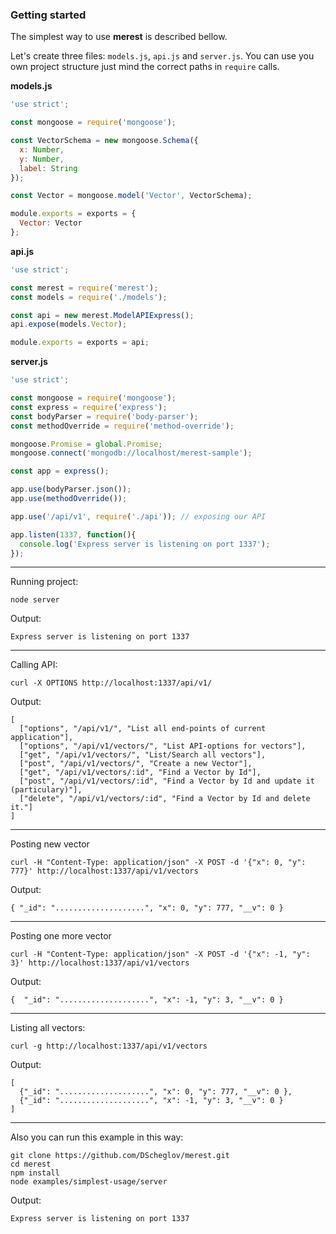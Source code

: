 ### Getting started

The simplest way to use **merest** is described bellow.

Let's create three files: `models.js`, `api.js` and `server.js`.
You can use you own project structure just mind the correct paths
in `require` calls.


**models.js**
```javascript
'use strict';

const mongoose = require('mongoose');

const VectorSchema = new mongoose.Schema({
  x: Number,
  y: Number,
  label: String
});

const Vector = mongoose.model('Vector', VectorSchema);

module.exports = exports = {
  Vector: Vector
};
```

**api.js**
```javascript
'use strict';

const merest = require('merest');
const models = require('./models');

const api = new merest.ModelAPIExpress();
api.expose(models.Vector);

module.exports = exports = api;
```

**server.js**
```javascript
'use strict';

const mongoose = require('mongoose');
const express = require('express');
const bodyParser = require('body-parser');
const methodOverride = require('method-override');

mongoose.Promise = global.Promise;
mongoose.connect('mongodb://localhost/merest-sample');

const app = express();

app.use(bodyParser.json());
app.use(methodOverride());

app.use('/api/v1', require('./api')); // exposing our API

app.listen(1337, function(){
  console.log('Express server is listening on port 1337');
});
```

-----------------------------------------------------------
Running project:
```shell
node server
```

Output:
```shell
Express server is listening on port 1337
```

-----------------------------------------------------------
Calling API:
```shell
curl -X OPTIONS http://localhost:1337/api/v1/
```


Output:
```shell
[
  ["options", "/api/v1/", "List all end-points of current application"],
  ["options", "/api/v1/vectors/", "List API-options for vectors"],
  ["get", "/api/v1/vectors/", "List/Search all vectors"],
  ["post", "/api/v1/vectors/", "Create a new Vector"],
  ["get", "/api/v1/vectors/:id", "Find a Vector by Id"],
  ["post", "/api/v1/vectors/:id", "Find a Vector by Id and update it (particulary)"],
  ["delete", "/api/v1/vectors/:id", "Find a Vector by Id and delete it."]
]
```

----------------------------------------------
Posting new vector
```shell
curl -H "Content-Type: application/json" -X POST -d '{"x": 0, "y": 777}' http://localhost:1337/api/v1/vectors
```

Output:
```shell
{ "_id": "....................", "x": 0, "y": 777, "__v": 0 }
```


----------------------------------------------
Posting one more vector
```shell
curl -H "Content-Type: application/json" -X POST -d '{"x": -1, "y": 3}' http://localhost:1337/api/v1/vectors
```

Output:
```shell
{  "_id": "....................", "x": -1, "y": 3, "__v": 0 }
```

----------------------------------------------
Listing all vectors:
```shell
curl -g http://localhost:1337/api/v1/vectors
```
Output:
```shell
[
  {"_id": "....................", "x": 0, "y": 777, "__v": 0 },
  {"_id": "....................", "x": -1, "y": 3, "__v": 0 }
]
```

----------------------------------------------
Also you can run this example in this way:

```shell
git clone https://github.com/DScheglov/merest.git
cd merest
npm install
node examples/simplest-usage/server
```

Output:
```shell
Express server is listening on port 1337
```
